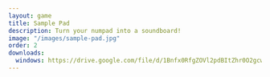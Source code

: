 ```yaml
---
layout: game
title: Sample Pad
description: Turn your numpad into a soundboard!
image: "/images/sample-pad.jpg"
order: 2
downloads:
  windows: https://drive.google.com/file/d/1Bnfx0RfgZOVl2pdBItZhr0O2gcwWuY5p/view?usp=sharing
---
```

